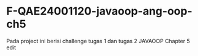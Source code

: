 ﻿# F-QAE24001120-javaoop-ang-oop-ch5

Pada project ini berisi challenge tugas 1 dan tugas 2 JAVAOOP Chapter 5
edit
